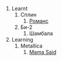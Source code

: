 1. Learnt
   1. Сплин
      1. [Романс](/texts/spleen%20-%20romance.md)
   1. Би-2
      1. Шамбала
1. Learning
   1. Metallica
      1. [Mama Said](/texts/metallica%20-%20mama%20said.md)
